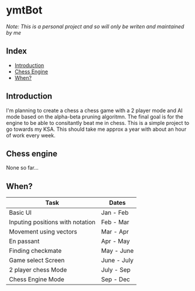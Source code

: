 # ymtBot

*Note: This is a personal project and so will only be writen and maintained by me*
## Index

- [Introduction](#introduction)
- [Chess Engine](#chess-engine)
- [When?](#when)

## Introduction
I'm planning to create a chess a chess game with a 2 player mode and AI mode based on the alpha-beta pruning algoritmn. The final goal is for the engine to be able to consitantly beat me in chess. This is a simple project to go towards my KSA. This should take me approx a year with about an hour of work every week.

## Chess engine

None so far...

## When?

|Task|Dates|
|---|---|
|Basic UI| Jan - Feb |
|Inputing positions with notation | Feb - Mar|
|Movement using vectors | Mar - Apr|
|En passant | Apr - May|
|Finding checkmate| May - June |
|Game select Screen |June - July|
|2 player chess Mode | July - Sep|
|Chess Engine Mode | Sep - Dec|